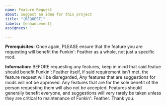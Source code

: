 ```yaml
---
name: Feature Request
about: Suggest an idea for this project
title: "[REQUEST]"
labels: [enhancement]
assignees: ''

---
```


**Prerequisites:**
Once again, PLEASE ensure that the feature you are requesting will benefit the Funkin': Feather as a whole, not just a specific mod.

**Information:**
BEFORE requesting any features, keep in mind that said featue should benefit Funkin': Feather itself, if said requirement isn't met, the feature request will be disregarded, Any features that are suggestions for mods will not be approved. Any features that are for the sole benefit of the person requesting them will also not be accepted. Features should generally benefit everyone, and suggestions will very rarely be taken unless they are critical to maintenance of Funkin': Feather. Thank you.
